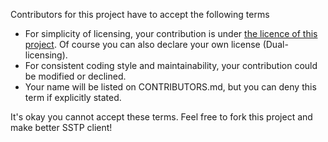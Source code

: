 Contributors for this project have to accept the following terms

 * For simplicity of licensing, your contribution is under [the licence of this project](LICENSE).
 Of course you can also declare your own license (Dual-licensing).
 * For consistent coding style and maintainability, your contribution could be modified or declined.
 * Your name will be listed on CONTRIBUTORS.md, but you can deny this term if explicitly stated.
 
It's okay you cannot accept these terms. Feel free to fork this project and make better SSTP client!
